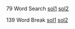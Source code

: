  79 Word Search
 [sol1](http://blog.csdn.net/linhuanmars/article/details/24336987)
 [sol2](http://fisherlei.blogspot.com/2013/01/leetcode-word-search.html)
 
 139 Word Break
 [sol1](http://bangbingsyb.blogspot.com/2014/11/leetcode-word-break-i-ii.html)
 [sol2](http://blog.csdn.net/linhuanmars/article/details/22358863)
 
 
